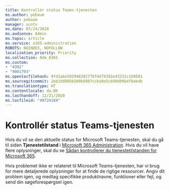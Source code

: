 ```yaml
---
title: Kontrollér status Teams-tjenesten
ms.author: pebaum
author: pebaum
manager: scotv
ms.date: 07/24/2020
ms.audience: Admin
ms.topic: article
ms.service: o365-administration
ROBOTS: NOINDEX, NOFOLLOW
localization_priority: Priority
ms.collection: Adm_O365
ms.custom:
- "4392"
- "9001703"
ms.openlocfilehash: 9fd1abe502948202776f4d74392e43232c1b9581
ms.sourcegitcommit: 2eb1dd0856509b9907ccba9a5cb99d09b4f6eb4b
ms.translationtype: HT
ms.contentlocale: da-DK
ms.lasthandoff: 12/21/2020
ms.locfileid: "49724184"
---
```

# <a name="check-teams-service-status"></a>Kontrollér status Teams-tjenesten

Hvis du vil se den aktuelle status for Microsoft Teams-tjenesten, skal du gå til siden **Tjenestetilstand** i [Microsoft 365 Administration](https://go.microsoft.com/fwlink/p/?linkid=2024339). Hvis du vil have flere oplysninger, skal du se [Sådan kontrollerer du tjenestetilstanden for Microsoft 365](https://docs.microsoft.com/office365/enterprise/view-service-health).

Hvis problemet ikke er relateret til Microsoft Teams-tjenesten, har vi brug for mere detaljerede oplysninger for at finde de rigtige ressourcer. Angiv dit problem igen, og medtag specifikke produktnavne, funktioner eller fejl, og send din søgeforespørgsel igen.
